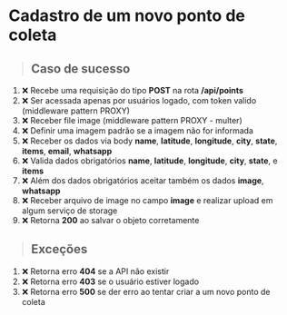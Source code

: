 # Cadastro de um novo ponto de coleta

> ## Caso de sucesso

01. ❌ Recebe uma requisição do tipo **POST** na rota **/api/points**
02. ❌ Ser acessada apenas por usuários logado, com token valido (middleware pattern PROXY)
03. ❌ Receber file image (middleware pattern PROXY - multer)
04. ❌ Definir uma imagem padrão se a imagem não for informada
05. ❌ Receber os dados via body **name**, **latitude**, **longitude**, **city**, **state**, **items**, **email**, **whatsapp**
06. ❌ Valida dados obrigatórios **name**, **latitude**, **longitude**, **city**, **state**, e **items**
07. ❌ Além dos dados obrigatórios aceitar também os dados **image**, **whatsapp**
08. ❌ Receber arquivo de image no campo **image** e realizar upload em algum serviço de storage
09. ❌ Retorna **200** ao salvar o objeto corretamente

> ## Exceções

01. ❌ Retorna erro **404** se a API não existir
02. ❌ Retorna erro **403** se o usuário estiver logado
03. ❌ Retorna erro **500** se der erro ao tentar criar a um novo ponto de coleta
